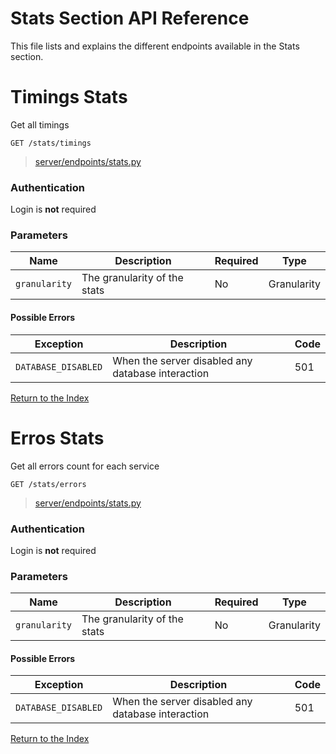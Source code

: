 
# Stats Section API Reference

This file lists and explains the different endpoints available in the Stats section.

# Timings Stats

Get all timings

```http
GET /stats/timings
```

> [server/endpoints/stats.py](../../server/endpoints/stats.py#L17)

### Authentication

Login is **not** required

### Parameters

| Name         | Description                      | Required         | Type             |
| ------------ | -------------------------------- | ---------------- | ---------------- |
| `granularity` | The granularity of the stats  | No            | Granularity            |

#### Possible Errors

| Exception         | Description                      | Code   |
| ---------------   | -------------------------------- | ------ |
| `DATABASE_DISABLED` | When the server disabled any database interaction  | 501  |
[Return to the Index](../Getting%20Started.md#index)

# Erros Stats

Get all errors count for each service

```http
GET /stats/errors
```

> [server/endpoints/stats.py](../../server/endpoints/stats.py#L28)

### Authentication

Login is **not** required

### Parameters

| Name         | Description                      | Required         | Type             |
| ------------ | -------------------------------- | ---------------- | ---------------- |
| `granularity` | The granularity of the stats  | No            | Granularity            |

#### Possible Errors

| Exception         | Description                      | Code   |
| ---------------   | -------------------------------- | ------ |
| `DATABASE_DISABLED` | When the server disabled any database interaction  | 501  |
[Return to the Index](../Getting%20Started.md#index)